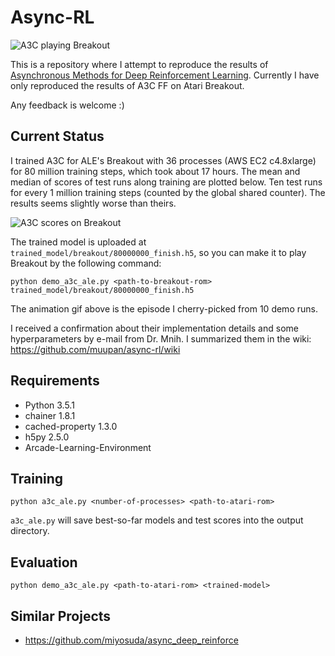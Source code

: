 # Async-RL

![A3C playing Breakout](https://raw.githubusercontent.com/muupan/async-rl/master/trained_model/breakout/animation.gif)

This is a repository where I attempt to reproduce the results of [Asynchronous Methods for Deep Reinforcement Learning](http://arxiv.org/abs/1602.01783). Currently I have only reproduced the results of A3C FF on Atari Breakout.

Any feedback is welcome :)

## Current Status

I trained A3C for ALE's Breakout with 36 processes (AWS EC2 c4.8xlarge) for 80 million training steps, which took about 17 hours. The mean and median of scores of test runs along training are plotted below. Ten test runs for every 1 million training steps (counted by the global shared counter). The results seems slightly worse than theirs.

![A3C scores on Breakout](https://raw.githubusercontent.com/muupan/async-rl/master/trained_model/breakout/scores.txt.png)

The trained model is uploaded at `trained_model/breakout/80000000_finish.h5`, so you can make it to play Breakout by the following command:

```
python demo_a3c_ale.py <path-to-breakout-rom> trained_model/breakout/80000000_finish.h5
```

The animation gif above is the episode I cherry-picked from 10 demo runs.

I received a confirmation about their implementation details and some hyperparameters by e-mail from Dr. Mnih. I summarized them in the wiki: https://github.com/muupan/async-rl/wiki

## Requirements

- Python 3.5.1
- chainer 1.8.1
- cached-property 1.3.0
- h5py 2.5.0
- Arcade-Learning-Environment

## Training

```
python a3c_ale.py <number-of-processes> <path-to-atari-rom>
```

`a3c_ale.py` will save best-so-far models and test scores into the output directory.

## Evaluation

```
python demo_a3c_ale.py <path-to-atari-rom> <trained-model>
```

## Similar Projects

- https://github.com/miyosuda/async_deep_reinforce
